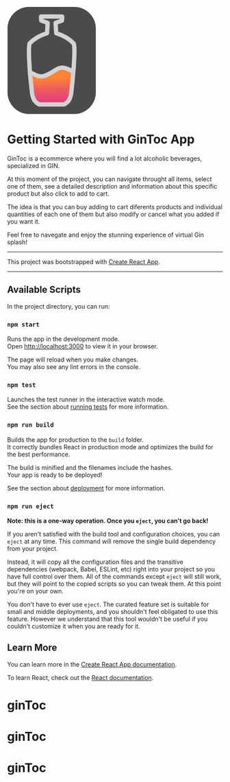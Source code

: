 ![Logo REACT](https://raw.githubusercontent.com/EmiUxUiDev/CODER-ReactProject/32b09980167f3aec147811c1d10fddc21f41692b/my-ecommerce/public/img/gintocLogobkg.png)
# Getting Started with GinToc App


GinToc is a ecommerce where you will find a lot alcoholic beverages, specialized in GIN.

At this moment of the project, you can navigate throught all items, select one of them, see a detailed description and information about this specific product but also click to add to cart.

The idea is that you can buy adding to cart diferents products and individual quantities of each one of them but also modify or cancel what you added if you want it.

Feel free to navegate and enjoy the stunning experience of virtual Gin splash!

---

This project was bootstrapped with [Create React App](https://github.com/facebook/create-react-app).
***

## Available Scripts

In the project directory, you can run:

### `npm start`

Runs the app in the development mode.\
Open [http://localhost:3000](http://localhost:3000) to view it in your browser.

The page will reload when you make changes.\
You may also see any lint errors in the console.


### `npm test`

Launches the test runner in the interactive watch mode.\
See the section about [running tests](https://facebook.github.io/create-react-app/docs/running-tests) for more information.

### `npm run build`

Builds the app for production to the `build` folder.\
It correctly bundles React in production mode and optimizes the build for the best performance.

The build is minified and the filenames include the hashes.\
Your app is ready to be deployed!

See the section about [deployment](https://facebook.github.io/create-react-app/docs/deployment) for more information.

### `npm run eject`

**Note: this is a one-way operation. Once you `eject`, you can't go back!**

If you aren't satisfied with the build tool and configuration choices, you can `eject` at any time. This command will remove the single build dependency from your project.

Instead, it will copy all the configuration files and the transitive dependencies (webpack, Babel, ESLint, etc) right into your project so you have full control over them. All of the commands except `eject` will still work, but they will point to the copied scripts so you can tweak them. At this point you're on your own.

You don't have to ever use `eject`. The curated feature set is suitable for small and middle deployments, and you shouldn't feel obligated to use this feature. However we understand that this tool wouldn't be useful if you couldn't customize it when you are ready for it.

## Learn More

You can learn more in the [Create React App documentation](https://facebook.github.io/create-react-app/docs/getting-started).

To learn React, check out the [React documentation](https://reactjs.org/).


# ginToc
# ginToc
# ginToc
